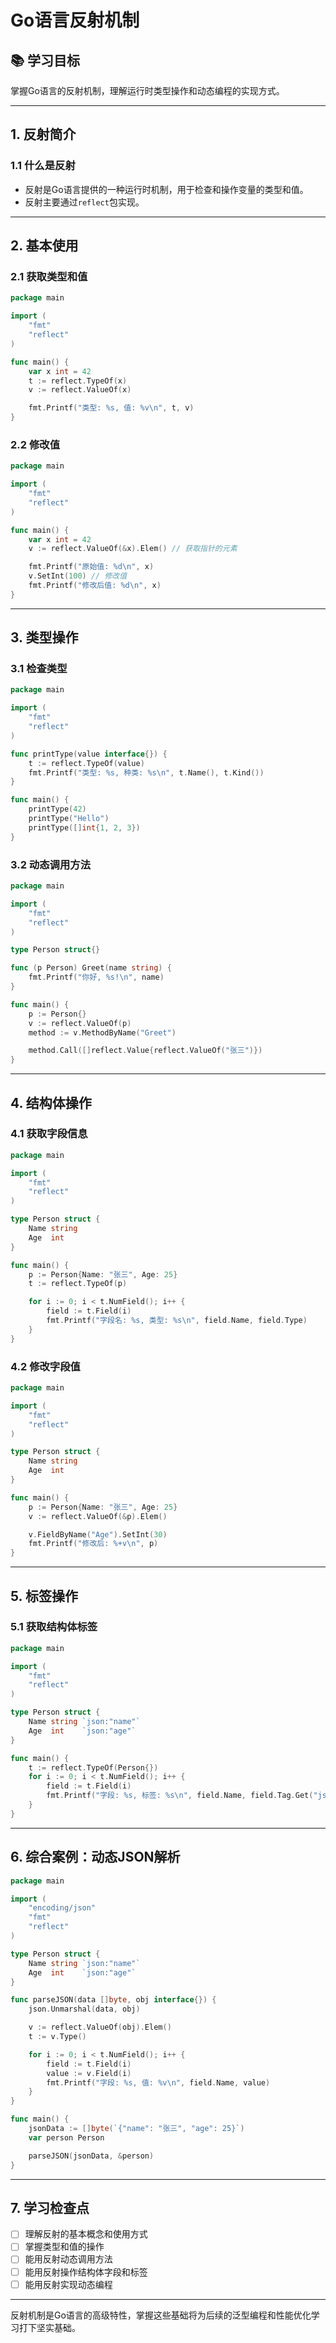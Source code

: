 # Go语言反射机制

## 📚 学习目标
掌握Go语言的反射机制，理解运行时类型操作和动态编程的实现方式。

---

## 1. 反射简介

### 1.1 什么是反射
- 反射是Go语言提供的一种运行时机制，用于检查和操作变量的类型和值。
- 反射主要通过`reflect`包实现。

---

## 2. 基本使用

### 2.1 获取类型和值
```go
package main

import (
    "fmt"
    "reflect"
)

func main() {
    var x int = 42
    t := reflect.TypeOf(x)
    v := reflect.ValueOf(x)

    fmt.Printf("类型: %s, 值: %v\n", t, v)
}
```

### 2.2 修改值
```go
package main

import (
    "fmt"
    "reflect"
)

func main() {
    var x int = 42
    v := reflect.ValueOf(&x).Elem() // 获取指针的元素

    fmt.Printf("原始值: %d\n", x)
    v.SetInt(100) // 修改值
    fmt.Printf("修改后值: %d\n", x)
}
```

---

## 3. 类型操作

### 3.1 检查类型
```go
package main

import (
    "fmt"
    "reflect"
)

func printType(value interface{}) {
    t := reflect.TypeOf(value)
    fmt.Printf("类型: %s, 种类: %s\n", t.Name(), t.Kind())
}

func main() {
    printType(42)
    printType("Hello")
    printType([]int{1, 2, 3})
}
```

### 3.2 动态调用方法
```go
package main

import (
    "fmt"
    "reflect"
)

type Person struct{}

func (p Person) Greet(name string) {
    fmt.Printf("你好, %s!\n", name)
}

func main() {
    p := Person{}
    v := reflect.ValueOf(p)
    method := v.MethodByName("Greet")

    method.Call([]reflect.Value{reflect.ValueOf("张三")})
}
```

---

## 4. 结构体操作

### 4.1 获取字段信息
```go
package main

import (
    "fmt"
    "reflect"
)

type Person struct {
    Name string
    Age  int
}

func main() {
    p := Person{Name: "张三", Age: 25}
    t := reflect.TypeOf(p)

    for i := 0; i < t.NumField(); i++ {
        field := t.Field(i)
        fmt.Printf("字段名: %s, 类型: %s\n", field.Name, field.Type)
    }
}
```

### 4.2 修改字段值
```go
package main

import (
    "fmt"
    "reflect"
)

type Person struct {
    Name string
    Age  int
}

func main() {
    p := Person{Name: "张三", Age: 25}
    v := reflect.ValueOf(&p).Elem()

    v.FieldByName("Age").SetInt(30)
    fmt.Printf("修改后: %+v\n", p)
}
```

---

## 5. 标签操作

### 5.1 获取结构体标签
```go
package main

import (
    "fmt"
    "reflect"
)

type Person struct {
    Name string `json:"name"`
    Age  int    `json:"age"`
}

func main() {
    t := reflect.TypeOf(Person{})
    for i := 0; i < t.NumField(); i++ {
        field := t.Field(i)
        fmt.Printf("字段: %s, 标签: %s\n", field.Name, field.Tag.Get("json"))
    }
}
```

---

## 6. 综合案例：动态JSON解析
```go
package main

import (
    "encoding/json"
    "fmt"
    "reflect"
)

type Person struct {
    Name string `json:"name"`
    Age  int    `json:"age"`
}

func parseJSON(data []byte, obj interface{}) {
    json.Unmarshal(data, obj)

    v := reflect.ValueOf(obj).Elem()
    t := v.Type()

    for i := 0; i < t.NumField(); i++ {
        field := t.Field(i)
        value := v.Field(i)
        fmt.Printf("字段: %s, 值: %v\n", field.Name, value)
    }
}

func main() {
    jsonData := []byte(`{"name": "张三", "age": 25}`)
    var person Person

    parseJSON(jsonData, &person)
}
```

---

## 7. 学习检查点

- [ ] 理解反射的基本概念和使用方式
- [ ] 掌握类型和值的操作
- [ ] 能用反射动态调用方法
- [ ] 能用反射操作结构体字段和标签
- [ ] 能用反射实现动态编程

---

反射机制是Go语言的高级特性，掌握这些基础将为后续的泛型编程和性能优化学习打下坚实基础。
